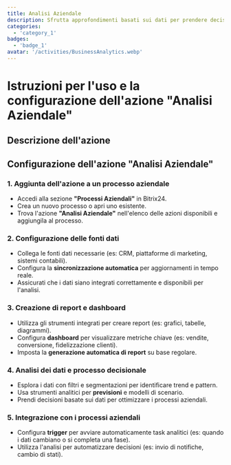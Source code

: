 ```yaml
---
title: Analisi Aziendale
description: Sfrutta approfondimenti basati sui dati per prendere decisioni informate.
categories:
  - 'category_1'
badges:
  - 'badge_1'
avatar: '/activities/BusinessAnalytics.webp'
---
```


# Istruzioni per l'uso e la configurazione dell'azione "Analisi Aziendale"

## Descrizione dell'azione

## **Configurazione dell'azione "Analisi Aziendale"**

### 1. Aggiunta dell'azione a un processo aziendale
- Accedi alla sezione **"Processi Aziendali"** in Bitrix24.
- Crea un nuovo processo o apri uno esistente.
- Trova l'azione **"Analisi Aziendale"** nell'elenco delle azioni disponibili e aggiungila al processo.

### 2. Configurazione delle fonti dati
- Collega le fonti dati necessarie (es: CRM, piattaforme di marketing, sistemi contabili).
- Configura la **sincronizzazione automatica** per aggiornamenti in tempo reale.
- Assicurati che i dati siano integrati correttamente e disponibili per l'analisi.

### 3. Creazione di report e dashboard
- Utilizza gli strumenti integrati per creare report (es: grafici, tabelle, diagrammi).
- Configura **dashboard** per visualizzare metriche chiave (es: vendite, conversione, fidelizzazione clienti).
- Imposta la **generazione automatica di report** su base regolare.

### 4. Analisi dei dati e processo decisionale
- Esplora i dati con filtri e segmentazioni per identificare trend e pattern.
- Usa strumenti analitici per **previsioni** e modelli di scenario.
- Prendi decisioni basate sui dati per ottimizzare i processi aziendali.

### 5. Integrazione con i processi aziendali
- Configura **trigger** per avviare automaticamente task analitici (es: quando i dati cambiano o si completa una fase).
- Utilizza l'analisi per automatizzare decisioni (es: invio di notifiche, cambio di stati).

